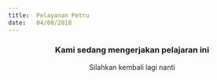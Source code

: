 ```yaml
---
title:  Pelayanan Petru
date:   04/08/2018
---
```


### <center>Kami sedang mengerjakan pelajaran ini</center>
<center>Silahkan kembali lagi nanti</center>
